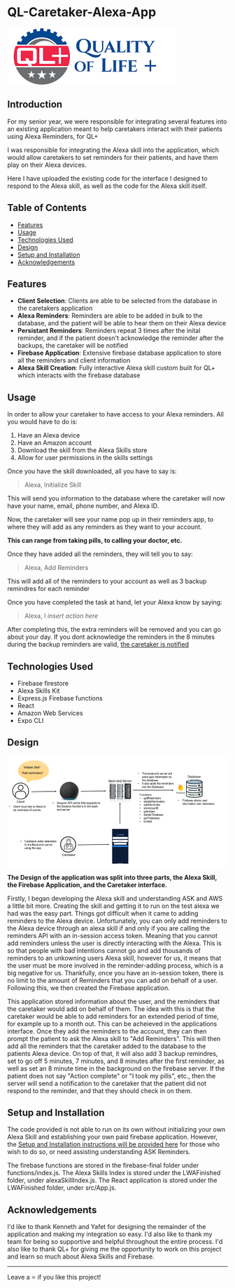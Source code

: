 # QL-Caretaker-Alexa-App

![QL+ Logo](resources/ql.png)

## Introduction
For my senior year, we were responsible for integrating several features into an existing application meant to help caretakers interact with their patients using Alexa Reminders, for QL+

I was responsible for integrating the Alexa skill into the application, which would allow caretakers to set reminders for their patients, and have them play on their Alexa devices.

Here I have uploaded the existing code for the interface I designed to respond to the Alexa skill, as well as the code for the Alexa skill itself.

## Table of Contents
- [Features](#features)
- [Usage](#usage)
- [Technologies Used](#technologies-used)
- [Design](#design)
- [Setup and Installation](#setup-and-installation)
- [Acknowledgements](#acknowledgements)

## Features
- **Client Selection**: Clients are able to be selected from the database in the caretakers application
- **Alexa Reminders**: Reminders are able to be added in bulk to the database, and the patient will be able to hear them on their Alexa device
- **Persistant Reminders**: Reminders repeat 3 times after the inital reminder, and if the patient doesn't acknowledge the reminder after the backups, the caretaker will be notified
- **Firebase Application**: Extensive firebase database application to store all the reminders and client information
- **Alexa Skill Creation**: Fully interactive Alexa skill custom built for QL+ which interacts with the firebase database

## Usage
In order to allow your caretaker to have access to your Alexa reminders. All you would have to do is:
1. Have an Alexa device
2. Have an Amazon account
3. Download the skill from the Alexa Skills store
4. Allow for user permissions in the skills settings

Once you have the skill downloaded, all you have to say is:

> Alexa, Initialize Skill

This will send you information to the database where the caretaker will now have your name, email, phone number, and Alexa ID.

Now, the caretaker will see your name pop up in their reminders app, to where they will add as any reminders as they want to your account.

**This can range from taking pills, to calling your doctor, etc.**

Once they have added all the reminders, they will tell you to say:

> Alexa, Add Reminders

This will add all of the reminders to your account as well as 3 backup remindres for each reminder

Once you have completed the task at hand, let your Alexa know by saying:

> Alexa, I *insert action here*

After completing this, the extra reminders will be removed and you can go about your day. If you dont acknowledge the reminders in the 8 minutes during the backup reminders are valid, <span style="text-decoration: underline;">the caretaker is notified</span>


## Technologies Used
- Firebase firestore
- Alexa Skills Kit
- Express.js Firebase functions
- React
- Amazon Web Services
- Expo CLI


## Design
![Design](resources/overview.png)

**The Design of the application was split into three parts, the Alexa Skill, the Firebase Application, and the Caretaker interface.**

Firstly, I began developing the Alexa skill and understanding ASK and AWS a little bit more. Creating the skill and getting it to run on the test alexa we had was the easy part. Things got difficult when it came to adding reminders to the Alexa device. Unfortunately, you can only add reminders to the Alexa device through an alexa skill if and only if you are calling the reminders API with an in-session access token. Meaning that you cannot add reminders unless the user is directly interacting with the Alexa. This is so that people with bad intentions cannot go and add thousands of reminders to an unkowning users Alexa skill, however for us, it means that the user must be more involved in the reminder-adding process, which is a big negative for us. Thankfully, once you have an in-session token, there is no limit to the amount of Reminders that you can add on behalf of a user. Following this, we then created the Firebase application.

This application stored information about the user, and the reminders that the caretaker would add on behalf of them. The idea with this is that the caretaker would be able to add reminders for an extended period of time, for example up to a month out. This can be acheieved in the applications interface.  Once they add the reminders to the account, they can then prompt the patient to ask the Alexa skill to "Add Reminders". This will then add all the reminders that the caretaker added to the database to the patients Alexa device. On top of that, it will also add 3 backup remindres, set to go off 5 minutes, 7 minutes, and 8 minutes after the first reminder, as well as set an 8 minute time in the background on the firebase server. If the patient does not say "Action complete" or "I took my pills", etc., then the server will send a notification to the caretaker that the patient did not respond to the reminder, and that they should check in on them.


## Setup and Installation
The code provided is not able to run on its own without initializing your own Alexa Skill and establishing your own paid firebase application. However, the [Setup and Installation instructions will be provided here](resources/Setup.pdf) for those who wish to do so, or need assisting understanding ASK Reminders.

The firebase functions are stored in the firebase-final folder under functions/index.js. The Alexa Skills Index is stored under the LWAFinished folder, under alexaSkillIndex.js. The React application is stored under the LWAFinished folder, under src/App.js.


## Acknowledgements
I'd like to thank Kenneth and Yafet for designing the remainder of the application and making my integration so easy. I'd also like to thank my team for being so supportive and helpful throughout the entire process. I'd also like to thank QL+ for giving me the opportunity to work on this project and learn so much about Alexa Skills and Firebase.

---

Leave a ⭐️ if you like this project!
